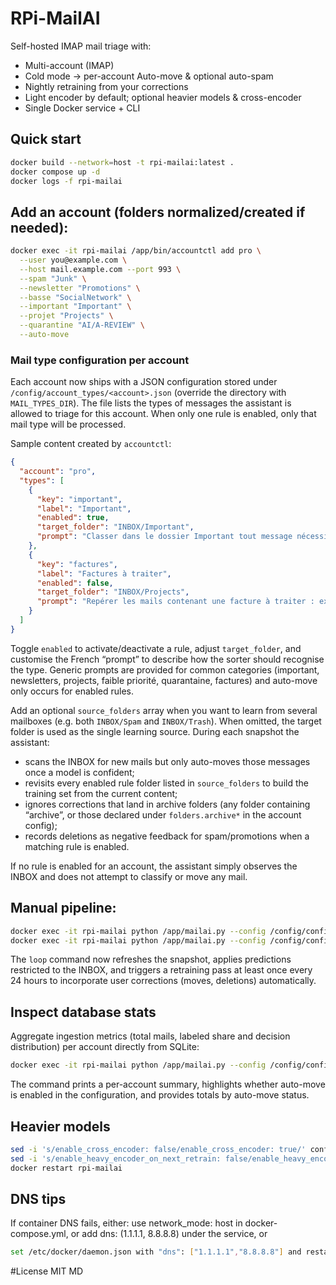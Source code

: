 # RPi-MailAI

Self-hosted IMAP mail triage with:
- Multi-account (IMAP)
- Cold mode → per-account Auto-move & optional auto-spam
- Nightly retraining from your corrections
- Light encoder by default; optional heavier models & cross-encoder
- Single Docker service + CLI

## Quick start

```bash
docker build --network=host -t rpi-mailai:latest .
docker compose up -d
docker logs -f rpi-mailai
```
## Add an account (folders normalized/created if needed):
```bash
docker exec -it rpi-mailai /app/bin/accountctl add pro \
  --user you@example.com \
  --host mail.example.com --port 993 \
  --spam "Junk" \
  --newsletter "Promotions" \
  --basse "SocialNetwork" \
  --important "Important" \
  --projet "Projects" \
  --quarantine "AI/A-REVIEW" \
  --auto-move
```

### Mail type configuration per account

Each account now ships with a JSON configuration stored under `/config/account_types/<account>.json` (override the directory with `MAIL_TYPES_DIR`).
The file lists the types of messages the assistant is allowed to triage for this account. When only one rule is enabled, only that mail type will be processed.

Sample content created by `accountctl`:

```json
{
  "account": "pro",
  "types": [
    {
      "key": "important",
      "label": "Important",
      "enabled": true,
      "target_folder": "INBOX/Important",
      "prompt": "Classer dans le dossier Important tout message nécessitant une action rapide, lié à des responsables, des clients ou des demandes urgentes."
    },
    {
      "key": "factures",
      "label": "Factures à traiter",
      "enabled": false,
      "target_folder": "INBOX/Projects",
      "prompt": "Repérer les mails contenant une facture à traiter : expéditeur de type fournisseur, mention explicite de facture ou facturation et présence d'une pièce jointe PDF."
    }
  ]
}
```

Toggle `enabled` to activate/deactivate a rule, adjust `target_folder`, and customise the French “prompt” to describe how the sorter should recognise the type. Generic prompts are provided for common categories (important, newsletters, projects, faible priorité, quarantaine, factures) and auto-move only occurs for enabled rules.

Add an optional `source_folders` array when you want to learn from several mailboxes (e.g. both `INBOX/Spam` and `INBOX/Trash`). When omitted, the target folder is used as the single learning source. During each snapshot the assistant:

- scans the INBOX for new mails but only auto-moves those messages once a model is confident;
- revisits every enabled rule folder listed in `source_folders` to build the training set from the current content;
- ignores corrections that land in archive folders (any folder containing “archive”, or those declared under `folders.archive*` in the account config);
- records deletions as negative feedback for spam/promotions when a matching rule is enabled.

If no rule is enabled for an account, the assistant simply observes the INBOX and does not attempt to classify or move any mail.

## Manual pipeline:
```bash
docker exec -it rpi-mailai python /app/mailai.py --config /config/config.yml snapshot
docker exec -it rpi-mailai python /app/mailai.py --config /config/config.yml predict
```

The `loop` command now refreshes the snapshot, applies predictions restricted to the INBOX, and triggers a retraining pass at least once every 24 hours to incorporate user corrections (moves, deletions) automatically.

## Inspect database stats

Aggregate ingestion metrics (total mails, labeled share and decision distribution) per account directly from SQLite:

```bash
docker exec -it rpi-mailai python /app/mailai.py --config /config/config.yml stats
```

The command prints a per-account summary, highlights whether auto-move is enabled in the configuration, and provides totals by auto-move status.

## Heavier models
```bash
sed -i 's/enable_cross_encoder: false/enable_cross_encoder: true/' config/config.yml
sed -i 's/enable_heavy_encoder_on_next_retrain: false/enable_heavy_encoder_on_next_retrain: true/' config/config.yml
docker restart rpi-mailai
```
## DNS tips
If container DNS fails, either:
use network_mode: host in docker-compose.yml, or
add dns: (1.1.1.1, 8.8.8.8) under the service, or
```bash
set /etc/docker/daemon.json with "dns": ["1.1.1.1","8.8.8.8"] and restart Docker.
```
#License
MIT
MD
